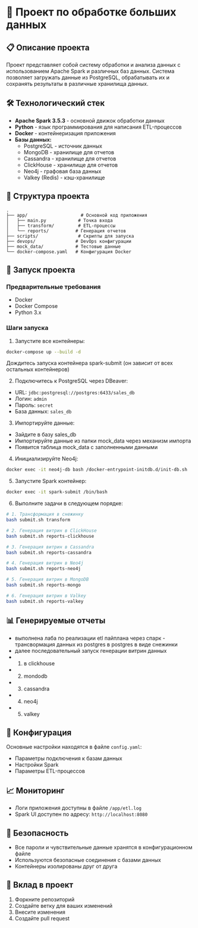 # 🚀 Проект по обработке больших данных

## 📋 Описание проекта
Проект представляет собой систему обработки и анализа данных с использованием Apache Spark и различных баз данных. Система позволяет загружать данные из PostgreSQL, обрабатывать их и сохранять результаты в различные хранилища данных.

## 🛠 Технологический стек
- **Apache Spark 3.5.3** - основной движок обработки данных
- **Python** - язык программирования для написания ETL-процессов
- **Docker** - контейнеризация приложения
- **Базы данных:**
  - PostgreSQL - источник данных
  - MongoDB - хранилище для отчетов
  - Cassandra - хранилище для отчетов
  - ClickHouse - хранилище для отчетов
  - Neo4j - графовая база данных
  - Valkey (Redis) - кэш-хранилище

## 📁 Структура проекта
```
.
├── app/                    # Основной код приложения
│   ├── main.py            # Точка входа
│   ├── transform/         # ETL-процессы
│   └── reports/          # Генерация отчетов
├── scripts/               # Скрипты для запуска
├── devops/               # DevOps конфигурации
├── mock_data/            # Тестовые данные
└── docker-compose.yaml   # Конфигурация Docker
```

## 🚀 Запуск проекта

### Предварительные требования
- Docker
- Docker Compose
- Python 3.x

### Шаги запуска
1. Запустите все контейнеры:
```bash
docker-compose up --build -d
```
Дождитесь запуска контейнера spark-submit (он зависит от всех остальных контейнеров)

2. Подключитесь к PostgreSQL через DBeaver:
- URL: `jdbc:postgresql://postgres:6433/sales_db`
- Логин: `admin`
- Пароль: `secret`
- База данных: `sales_db`

3. Импортируйте данные:
- Зайдите в базу sales_db
- Импортируйте данные из папки mock_data через механизм импорта
- Появится таблица mock_data с заполненными данными

4. Инициализируйте Neo4j:
```bash
docker exec -it neo4j-db bash /docker-entrypoint-initdb.d/init-db.sh
```

5. Запустите Spark контейнер:
```bash
docker exec -it spark-submit /bin/bash
```

6. Выполните задачи в следующем порядке:
```bash
# 1. Трансформация в снежинку
bash submit.sh transform

# 2. Генерация витрин в ClickHouse
bash submit.sh reports-clickhouse

# 3. Генерация витрин в Cassandra
bash submit.sh reports-cassandra

# 4. Генерация витрин в Neo4j
bash submit.sh reports-neo4j

# 5. Генерация витрин в MongoDB
bash submit.sh reports-mongo

# 6. Генерация витрин в Valkey
bash submit.sh reports-valkey
```

## 📊 Генерируемые отчеты
- выполнена лаба по реализации etl пайплана через спарк - трансвормация данных из postgres в postgres в виде снежинки 
- далее последовательный запуск генерации витрин данных 
- 1) в clickhouse
- 2) mondodb
- 3) cassandra
- 4) neo4j
- 5) valkey

## 🔧 Конфигурация
Основные настройки находятся в файле `config.yaml`:
- Параметры подключения к базам данных
- Настройки Spark
- Параметры ETL-процессов

## 📈 Мониторинг
- Логи приложения доступны в файле `/app/etl.log`
- Spark UI доступен по адресу: `http://localhost:8080`

## 🔐 Безопасность
- Все пароли и чувствительные данные хранятся в конфигурационном файле
- Используются безопасные соединения с базами данных
- Контейнеры изолированы друг от друга

## 🤝 Вклад в проект
1. Форкните репозиторий
2. Создайте ветку для ваших изменений
3. Внесите изменения
4. Создайте pull request
